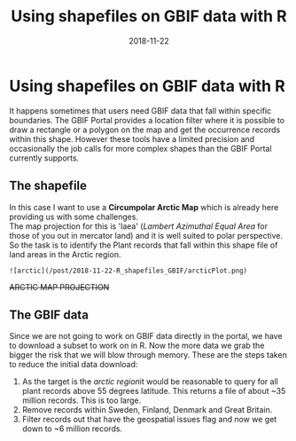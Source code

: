 ﻿---
title: Using shapefiles on GBIF data with R
authors: Jan Kristoffer Legind
date: '2018-11-22'
slug: your-post
categories:
  - GBIF
tags:
  - R
  - maps
  - arctic
  - shapefile
lastmod: '2018-11-21T15:24:11+02:00'
keywords: []
description: ''
comment: no
toc: ''
autoCollapseToc: no
postMetaInFooter: no
hiddenFromHomePage: yes
contentCopyright: no
reward: no
mathjax: no
mathjaxEnableSingleDollar: no
mathjaxEnableAutoNumber: no
hideHeaderAndFooter: no
flowchartDiagrams:
  enable: no
  options: ''
sequenceDiagrams:
  enable: no
  options: ''
---

# Using shapefiles on GBIF data with R

It happens sometimes that users need GBIF data that fall within specific boundaries. The GBIF Portal provides a location filter where it is possible to draw a rectangle or a polygon on the map and get the occurrence records within this shape. However these tools have a limited precision and occasionally the job calls for more complex shapes than the GBIF Portal currently supports.

## The shapefile
In this case I want to use a **Circumpolar Arctic Map** which is already here providing us with some challenges.  
The map projection for this is 'laea' (*Lambert Azimuthal Equal Area* for those of you out in mercator land) and it is well suited to polar perspective.
So the task is to identify the Plant records that fall within this shape file of land areas in the Arctic region.

```
![arctic](/post/2018-11-22-R_shapefiles_GBIF/arcticPlot.png)
```
~~ARCTIC MAP PROJECTION~~

## The GBIF data
Since we are not going to work on GBIF data directly in the portal, we have to download a subset to work on in R. Now the more data we grab the bigger the risk that we will blow through memory. These are the steps taken to reduce the initial data download:

 1. As the target is the *arctic region*it would be reasonable to query for all plant records above 55 degrees latitude. This returns a file of about ~35 million records. This is too large.
 2. Remove records within Sweden, Finland, Denmark and Great Britain.
 3. Filter records out that have the geospatial issues flag and now we get down to ~6 million records.




